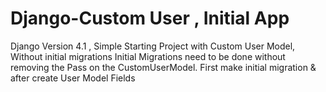 # Django-Custom User , Initial App
Django Version 4.1 , Simple Starting Project with Custom User Model, Without initial migrations
Initial Migrations need to be done without removing the Pass on the CustomUserModel.
First make initial migration & after create User Model Fields

